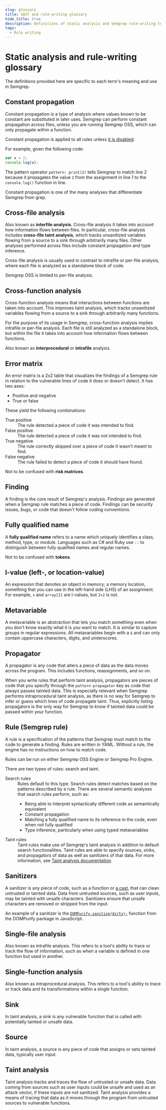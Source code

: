 ```yaml
---
slug: glossary
title: SAST and rule-writing glossary
hide_title: true
description: Definitions of static analysis and Semgrep rule-writing terms.
tags:
  - Rule writing
---
```


# Static analysis and rule-writing glossary

The definitions provided here are specific to each term's meaning and use in Semgrep.

## Constant propagation

<!-- Refers to state of a variable remaining constant throughout the program. Semgrep can analyze whether a variable carries a constant value at a given point. Both Semgrep OSS and Semgrep Pro Engine perform this analysis, with Semgrep Pro able to track the propagation across files. -->

Constant propagation is a type of analysis where values known to be constant are substituted in later uses. Semgrep can perform constant propagation across files, unless you are running Semgrep OSS, which can only propagate within a function.

Constant propagation is applied to all rules unless [it is disabled](/data-flow/constant-propagation/#disabling-constant-propagation).

For example, given the following code:

```javascript showLineNumbers
var x = 2;
console.log(x);
```
The pattern operator `pattern: print(2)` tells Semgrep to match line 2 because it propagates the value `2` from the assignment in line 1 to the `console.log()` function in line.

Constant propagation is one of the many analyses that differentiate Semgrep from grep.

## Cross-file analysis

Also known as **interfile analysis**. Cross-file analysis it takes into account how information flows between files. In particular, cross-file analysis includes **cross-file taint analysis**, which tracks unsanitized variables flowing from a source to a sink through arbitrarily many files. Other analyses performed across files include constant propagation and type inference.

Cross-file analysis is usually used in contrast to intrafile or per-file analysis, where each file is analyzed as a standalone block of code. 

Semgrep OSS is limited to per-file analysis.

## Cross-function analysis

Cross-function analysis means that interactions between functions are taken into account. This improves taint analysis, which tracks unsanitized variables flowing from a source to a sink through arbitrarily many functions.

For the purpose of its usage in Semgrep, cross-function analysis implies intrafile or per-file analysis. Each file is still analyzed as a standalone block, but within the file it takes into account how information flows between functions.

Also known as **interprocedural** or **intrafile** analysis.

## Error matrix

An error matrix is a 2x2 table that visualizes the findings of a Semgrep rule in relation to the vulnerable lines of code it does or doesn't detect. It has two axes:

- Positive and negative
- True or false

These yield the following combinations:

<dl>
<dt>True positive</dt>
<dd>The rule detected a piece of code it was intended to find.</dd>
<dt>False positive</dt>
<dd>The rule detected a piece of code it was not intended to find.</dd>
<dt>True negative</dt>
<dd>The rule correctly skipped over a piece of code it wasn't meant to find.</dd>
<dt>False negative</dt>
<dd>The rule failed to detect a piece of code it should have found.</dd>
</dl>

Not to be confused with **risk matrices**.

## Finding

A finding is the core result of Semgrep's analysis. Findings are generated when a Semgrep rule matches a piece of code. Findings can be security issues, bugs, or code that doesn't follow coding conventions.

## Fully qualified name

A **fully qualified name** refers to a name which uniquely identifies a class, method, type, or module. Languages such as C# and Ruby use `::` to distinguish between fully qualified names and regular names.

Not to be confused with **tokens**.

## l-value (left-, or location-value)

An expression that denotes an object in memory; a memory location, something that you can use in the left-hand side (LHS) of an assignment. For example, `x` and `array[2]` are l-values, but `2+2` is not.

## Metavariable

A metavariable is an abstraction that lets you match something even when you don't know exactly what it is you want to match. It is similar to capture groups in regular expressions. All metavariables begin with a `$` and can only contain uppercase characters, digits, and underscores.

## Propagator

A propagator is any code that alters a piece of data as the data moves across the program. This includes functions, reassignments, and so on.

When you write rules that perform taint analysis, propagators are pieces of code that you specify through the `pattern-propagator` key as code that always passes tainted data. This is especially relevant when Semgrep performs intraprocedural taint analysis, as there is no way for Semgrep to infer or guess which lines of code propagate taint. Thus, explicitly listing propagators is the only way for Semgrep to know if tainted data could be passed within your function.

## Rule (Semgrep rule)

A rule is a specification of the patterns that Semgrep must match to the code to generate a finding. Rules are written in YAML. Without a rule, the engine has no instructions on how to match code.

Rules can be run on either Semgrep OSS Engine or Semgrep Pro Engine.

There are two types of rules: search and taint.

<dl>
<dt>Search rules</dt>
<dd>Rules default to this type. Search rules detect matches based on the patterns described by a rule. There are several semantic analyses that search rules perform, such as:
    <ul>
    <li>Being able to interpret syntactically different code as semantically equivalent</li>
    <li>Constant propagation</li>
    <li>Matching a fully qualified name to its reference in the code, even when not fully qualified</li>
    <li>Type inference, particularly when using typed metavariables</li>
    </ul>
</dd>
<dt>Taint rules</dt>
<dd>Taint rules make use of Semgrep's taint analysis in addition to default search functionalities. Taint rules are able to specify sources, sinks, and propagators of data as well as sanitizers of that data. For more information, see <a href="/writing-rules/data-flow/taint-mode/">Taint analysis documentation</a></dd>
</dl>

<!-- how can we say that search rules are semantic if no analysis is performed on the value of data, such as variables? Or are there levels of semantic understanding that semgrep can perform? -->

## Sanitizers

A sanitizer is any piece of code, such as a function or [a cast](https://learn.microsoft.com/en-us/dotnet/csharp/programming-guide/types/casting-and-type-conversions#explicit-conversions), that can clean untrusted or tainted data. Data from untrusted sources, such as user inputs, may be tainted with unsafe characters. Sanitizers ensure that unsafe characters are removed or stripped from the input.

An example of a sanitizer is the [<i class="fas fa-external-link fa-xs"></i> `DOMPurify.sanitize(dirty);`](https://github.com/cure53/DOMPurify) function from the  DOMPurify package in JavaScript.

## Single-file analysis

Also known as intrafile analysis. This refers to a tool's ability to trace or track the flow of information, such as when a variable is defined in one function but used in another.

## Single-function analysis

Also known as intraprocedural analysis. This refers to a tool's ability to trace or track data and its transformations within a single function.

## Sink

In taint analysis, a sink is any vulnerable function that is called with potentially tainted or unsafe data.

## Source

In taint analysis, a source is any piece of code that assigns or sets tainted data, typically user input.

## Taint analysis

Taint analysis tracks and traces the flow of untrusted or unsafe data. Data coming from sources such as user inputs could be unsafe and used as an attack vector, if these inputs are not sanitized. Taint analysis provides a means of tracing that data as it moves through the program from untrusted sources to vulnerable functions.
